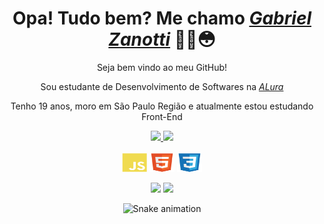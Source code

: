 <div>
  <h1 align="center">Opa! Tudo bem? Me chamo <a href="https://www.linkedin.com/in/gabriel-zanotti-8b7a69224/"><i>Gabriel Zanotti</i></a> 🐱‍👤😳</h1>
  <p align="center">Seja bem vindo ao meu GitHub!</a>
  <p align="center">Sou estudante de Desenvolvimento de Softwares na <a href="https://www.alura.com.br/"><i>ALura</i></a>
  <p align="center">Tenho 19 anos, moro em São Paulo Região e atualmente estou estudando Front-End</h2>
</div>

<div align="center">
  <a href="https://github.com/gabriel-zanotti">
    <img height="150em" src="https://github-readme-stats.vercel.app/api?username=gabriel-zanotti&count_private=true&include_all_commits=true&show_icons=true&theme=darcula&hide_border=false&show_owner=true"/>
    <img height="150em" src="https://github-readme-stats.vercel.app/api/top-langs/?username=gabriel-zanotti&theme=darcula&hide_border=false&&layout=compact"/>
  </a>
</div>

<div align="center" valign="top"><br>
  <img align="center" alt="Js" height="30" width="40" src="https://raw.githubusercontent.com/devicons/devicon/master/icons/javascript/javascript-plain.svg">
  <img align="center" alt="HTML" height="30" width="40" src="https://raw.githubusercontent.com/devicons/devicon/master/icons/html5/html5-original.svg">
  <img align="center" alt="CSS" height="30" width="40" src="https://raw.githubusercontent.com/devicons/devicon/master/icons/css3/css3-original.svg">
</div><br>

<div align="center">
  <a href="https://www.linkedin.com/in/gabriel-zanotti-torino" target="_blank"><img src="https://img.shields.io/badge/-LinkedIn-%230077B5?style=for-the-badge&logo=linkedin&logoColor=white" target="_blank"></a> 
  <a href="mailto:gabrielzanottitorino@gmail.com"><img src="https://img.shields.io/badge/-Gmail-%23333?style=for-the-badge&logo=gmail&logoColor=white" target="_blank"></a>
</div>

<div align="center">
  
  ![Snake animation](https://github.com/danielbped/danielbped/blob/output/github-contribution-grid-snake.svg)
  
</div>
